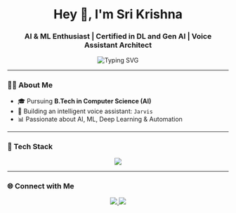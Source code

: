 <h1 align="center">Hey 👋, I'm Sri Krishna</h1>
<h3 align="center">AI & ML Enthusiast | Certified in DL and Gen AI | Voice Assistant Architect</h3>

<p align="center">
  <img src="https://readme-typing-svg.demolab.com?font=Fira+Code&duration=2000&pause=1000&color=6DD1F2&center=true&vCenter=true&width=600&lines=Building+Intelligent+Systems+🚀;Machine+Learning+|+Voice+AI+|+Deep+Learning;Always+learning+✨" alt="Typing SVG" />
</p>


---

### 👨‍💻 About Me

- 🎓 Pursuing **B.Tech in Computer Science (AI)**
- 🤖 Building an intelligent voice assistant: `Jarvis`
- 📊 Passionate about AI, ML, Deep Learning & Automation
  

---

### 🧰 Tech Stack

<p align="center">
  <img src="https://skillicons.dev/icons?i=py,flutter,cpp,html,css,mongodb,git,github" />
</p>

---

### 🌐 Connect with Me

<p align="center">
  <a href="https://www.linkedin.com/in/sri-krishna-bharadwaj-namavarapu-b194a1306/" target="_blank">
    <img src="https://img.shields.io/badge/LinkedIn-blue?logo=linkedin&logoColor=white&style=for-the-badge" />
  </a>
  <a href="mailto:srikrishna.nam@gmail.com" target="_blank">
    <img src="https://img.shields.io/badge/Gmail-D14836?logo=gmail&logoColor=white&style=for-the-badge" />
  </a>
</p>
